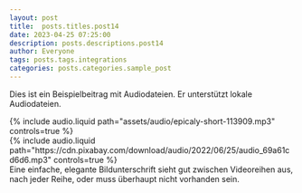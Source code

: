 ```yaml
---
layout: post
title:  posts.titles.post14
date: 2023-04-25 07:25:00
description: posts.descriptions.post14
author: Everyone
tags: posts.tags.integrations
categories: posts.categories.sample_post
---
```

Dies ist ein Beispielbeitrag mit Audiodateien. Er unterstützt lokale Audiodateien.

<div class="row mt-3">
    <div class="col-sm mt-3 mt-md-0">
        {% include audio.liquid path="assets/audio/epicaly-short-113909.mp3" controls=true %}
    </div>
    <div class="col-sm mt-3 mt-md-0">
        {% include audio.liquid path="https://cdn.pixabay.com/download/audio/2022/06/25/audio_69a61cd6d6.mp3" controls=true %}
    </div>
</div>
<div class="caption">
Eine einfache, elegante Bildunterschrift sieht gut zwischen Videoreihen aus, nach jeder Reihe, oder muss überhaupt nicht vorhanden sein.
</div>
